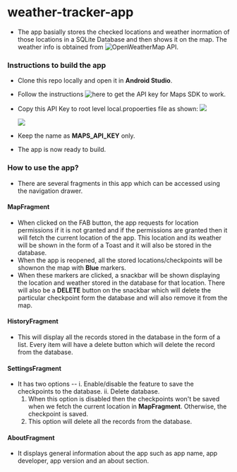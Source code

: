# weather-tracker-app

* The app basially stores the checked locations and weather inormation of those locations in a SQLite Database and then shows it on the map. The weather info is obtained from ![OpenWeatherMap](https://openweathermap.org/current#geo) API.

### Instructions to build the app

* Clone this repo locally and open it in **Android Studio**.
* Follow the instructions ![here](https://developers.google.com/maps/documentation/android-sdk/overview) to get the API key for Maps SDK to work.
* Copy this API Key to root level local.propoerties file as shown:
![](https://user-images.githubusercontent.com/63469151/133932452-5149467a-0439-4b6d-a17b-4d4a608d3b8f.png)

  ![](https://user-images.githubusercontent.com/63469151/133932530-a939fb52-851e-46a4-8050-70695826664a.jpg)

* Keep the name as **MAPS_API_KEY** only.
* The app is now ready to build.

### How to use the app?

* There are several fragments in this app which can be accessed using the navigation drawer.

#### MapFragment

* When clicked on the FAB button, the app requests for location permissions if it is not granted and if the permissions are granted then it will fetch the current location of the app. This location and its weather will be shown in the form of a Toast and it will also be stored in the database.
* When the app is reopened, all the stored locations/checkpoints will be shownon the map with **Blue** markers.
* When these markers are clicked, a snackbar will be shown displaying the location and weather stored in the database for that location. There will also be a **DELETE** button on the snackbar which will delete the particular checkpoint form the database and will also remove it from the map.

#### HistoryFragment

* This will display all the records stored in the database in the form of a list. Every item will have a delete button which will delete the record from the database.

#### SettingsFragment

* It has two options -- i. Enable/disable the feature to save the checkpoints to the database. ii. Delete database.
  1. When this option is disabled then the checkpoints won't be saved when we fetch the current location in **MapFragment**. Otherwise, the checkpoint is saved.
  2. This option will delete all the records from the database.
  
#### AboutFragment

* It displays general information about the app such as app name, app developer, app version and an about section.
